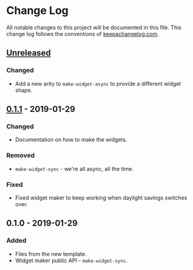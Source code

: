 # Change Log
All notable changes to this project will be documented in this file. This change log follows the conventions of [keepachangelog.com](http://keepachangelog.com/).

## [Unreleased]
### Changed
- Add a new arity to `make-widget-async` to provide a different widget shape.

## [0.1.1] - 2019-01-29
### Changed
- Documentation on how to make the widgets.

### Removed
- `make-widget-sync` - we're all async, all the time.

### Fixed
- Fixed widget maker to keep working when daylight savings switches over.

## 0.1.0 - 2019-01-29
### Added
- Files from the new template.
- Widget maker public API - `make-widget-sync`.

[Unreleased]: https://github.com/your-name/ring-datomic-api/compare/0.1.1...HEAD
[0.1.1]: https://github.com/your-name/ring-datomic-api/compare/0.1.0...0.1.1
